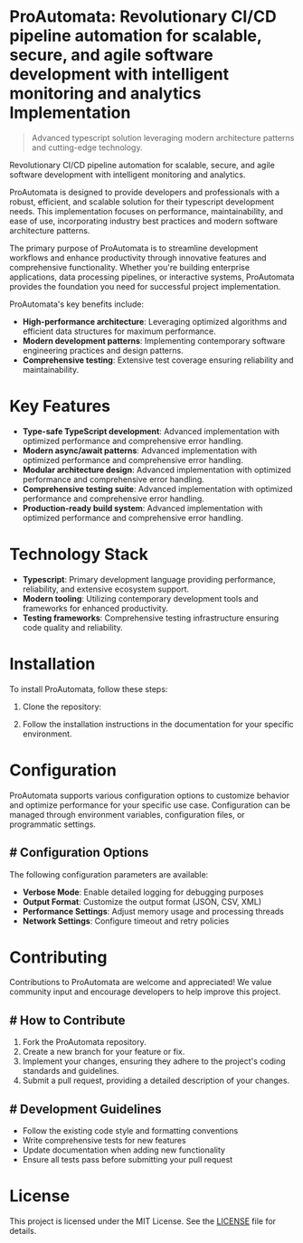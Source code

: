 <!-- fallback_ProAutomata_20250802182738_30636 -->

# ProAutomata: Revolutionary CI/CD pipeline automation for scalable, secure, and agile software development with intelligent monitoring and analytics Implementation
> Advanced typescript solution leveraging modern architecture patterns and cutting-edge technology.

Revolutionary CI/CD pipeline automation for scalable, secure, and agile software development with intelligent monitoring and analytics.

ProAutomata is designed to provide developers and professionals with a robust, efficient, and scalable solution for their typescript development needs. This implementation focuses on performance, maintainability, and ease of use, incorporating industry best practices and modern software architecture patterns.

The primary purpose of ProAutomata is to streamline development workflows and enhance productivity through innovative features and comprehensive functionality. Whether you're building enterprise applications, data processing pipelines, or interactive systems, ProAutomata provides the foundation you need for successful project implementation.

ProAutomata's key benefits include:

* **High-performance architecture**: Leveraging optimized algorithms and efficient data structures for maximum performance.
* **Modern development patterns**: Implementing contemporary software engineering practices and design patterns.
* **Comprehensive testing**: Extensive test coverage ensuring reliability and maintainability.

# Key Features

* **Type-safe TypeScript development**: Advanced implementation with optimized performance and comprehensive error handling.
* **Modern async/await patterns**: Advanced implementation with optimized performance and comprehensive error handling.
* **Modular architecture design**: Advanced implementation with optimized performance and comprehensive error handling.
* **Comprehensive testing suite**: Advanced implementation with optimized performance and comprehensive error handling.
* **Production-ready build system**: Advanced implementation with optimized performance and comprehensive error handling.

# Technology Stack

* **Typescript**: Primary development language providing performance, reliability, and extensive ecosystem support.
* **Modern tooling**: Utilizing contemporary development tools and frameworks for enhanced productivity.
* **Testing frameworks**: Comprehensive testing infrastructure ensuring code quality and reliability.

# Installation

To install ProAutomata, follow these steps:

1. Clone the repository:


2. Follow the installation instructions in the documentation for your specific environment.

# Configuration

ProAutomata supports various configuration options to customize behavior and optimize performance for your specific use case. Configuration can be managed through environment variables, configuration files, or programmatic settings.

## # Configuration Options

The following configuration parameters are available:

* **Verbose Mode**: Enable detailed logging for debugging purposes
* **Output Format**: Customize the output format (JSON, CSV, XML)
* **Performance Settings**: Adjust memory usage and processing threads
* **Network Settings**: Configure timeout and retry policies

# Contributing

Contributions to ProAutomata are welcome and appreciated! We value community input and encourage developers to help improve this project.

## # How to Contribute

1. Fork the ProAutomata repository.
2. Create a new branch for your feature or fix.
3. Implement your changes, ensuring they adhere to the project's coding standards and guidelines.
4. Submit a pull request, providing a detailed description of your changes.

## # Development Guidelines

* Follow the existing code style and formatting conventions
* Write comprehensive tests for new features
* Update documentation when adding new functionality
* Ensure all tests pass before submitting your pull request

# License

This project is licensed under the MIT License. See the [LICENSE](https://github.com/cerenyilmazjinx/ProAutomata/blob/main/LICENSE) file for details.
